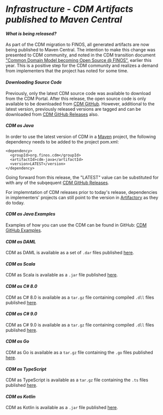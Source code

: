 # *Infrastructure - CDM Artifacts published to Maven Central*

#### _What is being released?_

As part of the CDM migration to FINOS, all generated artifacts are now being published to Maven Central. The intention to make this change was presented to CDM community, and noted in the CDM transition document ["Common Domain Model becoming Open Source @ FINOS"](https://assets.isda.org/media/6fac704a/081f5537.pdf), earlier this year. This is a positive step for the CDM community and realizes a demand from implementers that the project has noted for some time.

#### _Downloading Source Code_

Previously, only the latest CDM source code was available to download from the CDM Portal. After this release, the open source code is only available to be downloaded from [CDM GitHub](https://github.com/finos/common-domain-model). However, additional to the latest version, previously released versions are tagged and can be downloaded from [CDM GitHub Releases](https://github.com/finos/common-domain-model/releases) also.

#### _CDM as Java_

In order to use the latest version of CDM in a [Maven](https://maven.apache.org) project, the following dependency needs to be added to the project pom.xml:

```
<dependency>
  <groupId>org.finos.cdm</groupId>
  <artifactId>cdm-java</artifactId>
  <version>LATEST</version>
</dependency>
```

Going forward from this release, the "LATEST" value can be substituted for with any of the subqequent [CDM GitHub Releases](https://github.com/finos/common-domain-model/releases). 

For implemntation of CDM releases prior to today's release, dependencies in implementers' projects can still point to the version in [Artifactory](https://regnosys.jfrog.io/ui/repos/tree/General/libs-snapshot/com/isda/cdm) as they do today.

#### _CDM as Java Examples_

Examples of how you can use the CDM can be found in GitHub: [CDM GitHub Examples](https://github.com/finos/common-domain-model/tree/master/examples).

#### _CDM as DAML_

CDM as DAML is available as a set of `.dar` files published [here](https://oss.sonatype.org/content/repositories/snapshots/org/finos/cdm/cdm-daml/).

#### _CDM as Scala_

CDM as Scala is available as a `.jar` file published [here](https://oss.sonatype.org/content/repositories/snapshots/org/finos/cdm/cdm-scala/).

#### _CDM as C# 8.0_

CDM as C# 8.0 is available as a `tar.gz` file containing compiled `.dll` files published [here](https://oss.sonatype.org/content/repositories/snapshots/org/finos/cdm/cdm-csharp8/).

#### _CDM as C# 9.0_

CDM as C# 9.0 is available as a `tar.gz` file containing compiled `.dll` files published [here](https://oss.sonatype.org/content/repositories/snapshots/org/finos/cdm/cdm-csharp9/).

#### _CDM as Go_

CDM as Go is available as a `tar.gz` file containing the `.go` files published [here](https://oss.sonatype.org/content/repositories/snapshots/org/finos/cdm/cdm-golang/).

#### _CDM as TypeScript_

CDM as TypeScript is available as a `tar.gz` file containing the `.ts` files published [here](https://oss.sonatype.org/content/repositories/snapshots/org/finos/cdm/cdm-typescript/).

#### _CDM as Kotlin_

CDM as Kotlin is available as a `.jar` file published [here](https://oss.sonatype.org/content/repositories/snapshots/org/finos/cdm/cdm-kotlin/).
